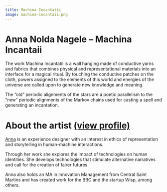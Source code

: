 ```yaml
---
title: Machina Incantatii
image: machina-incantaii.png
---
```

# Anna Nolda Nagele – Machina Incantaii

The work Machina Incantatii is a wall hanging made of conductive yarns and fabrics that combines physical and representational materials into an interface for a magical ritual. By touching the conductive patches on the cloth, powers assigned to the elements of this world and energies of the universe are called upon to generate new knowledge and meaning.

The “old” periodic alignments of the stars are a poetic parallelism to the “new” periodic alignments of the Markov chains used for casting a spell and generating an incantation.

# About the artist [(view profile)](/students/anna-nagele/)

[Anna](/students/anna-nagele/) is an experience designer with an interest in ethics of representation and storytelling in human-machine interactions.

Through her work she explores the impact of technologies on human identities. She develops technologies that stimulate alternative narratives and call for the creation of fairer futures.

Anna also holds an MA in Innovation Management from Central Saint Martins and has created work for the BBC and the startup Wisp, among others.